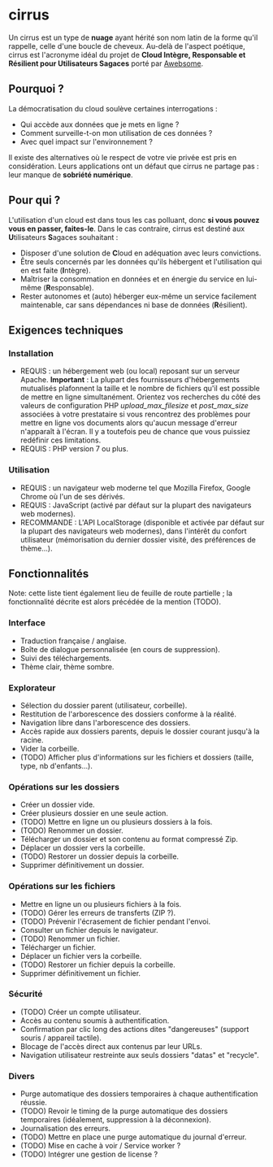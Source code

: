 # cirrus

Un cirrus est un type de **nuage** ayant hérité son nom latin de la forme qu'il rappelle, celle d'une boucle de cheveux. Au-delà de l'aspect poétique, cirrus est l'acronyme idéal du projet de **Cloud Intègre, Responsable et Résilient pour Utilisateurs Sagaces** porté par [Awebsome](https://awebsome.fr).

## Pourquoi ?

La démocratisation du cloud soulève certaines interrogations :

* Qui accède aux données que je mets en ligne ?
* Comment surveille-t-on mon utilisation de ces données ?
* Avec quel impact sur l'environnement ?

Il existe des alternatives où le respect de votre vie privée est pris en considération. Leurs applications ont un défaut que cirrus ne partage pas : leur manque de **sobriété numérique**.

## Pour qui ?

L'utilisation d'un cloud est dans tous les cas polluant, donc **si vous pouvez vous en passer, faites-le**. Dans le cas contraire, cirrus est destiné aux **U**tilisateurs **S**agaces souhaitant :
* Disposer d'une solution de **C**loud en adéquation avec leurs convictions. 
* Être seuls concernés par les données qu'ils hébergent et l'utilisation qui en est faite (**I**ntègre).
* Maîtriser la consommation en données et en énergie du service en lui-même (**R**esponsable).
* Rester autonomes et (auto) héberger eux-même un service facilement maintenable, car sans dépendances ni base de données (**R**ésilient).

## Exigences techniques

### Installation

- REQUIS : un hébergement web (ou local) reposant sur un serveur Apache. **Important** : La plupart des fournisseurs d'hébergements mutualisés plafonnent la taille et le nombre de fichiers qu'il est possible de mettre en ligne simultanément. Orientez vos recherches du côté des valeurs de configuration PHP *upload_max_filesize* et *post_max_size* associées à votre prestataire si vous rencontrez des problèmes pour mettre en ligne vos documents alors qu'aucun message d'erreur n'apparaît à l'écran. Il y a toutefois peu de chance que vous puissiez redéfinir ces limitations.
- REQUIS : PHP version 7 ou plus.

### Utilisation

- REQUIS : un navigateur web moderne tel que Mozilla Firefox, Google Chrome où l'un de ses dérivés.
- REQUIS : JavaScript (activé par défaut sur la plupart des navigateurs web modernes).
- RECOMMANDE : L'API LocalStorage (disponible et activée par défaut sur la plupart des navigateurs web modernes), dans l'intérêt du confort utilisateur (mémorisation du dernier dossier visité, des préférences de thème...).

## Fonctionnalités

Note: cette liste tient également lieu de feuille de route partielle ; la fonctionnalité décrite est alors précédée de la mention (TODO).

### Interface

* Traduction française / anglaise.
* Boîte de dialogue personnalisée (en cours de suppression).
* Suivi des téléchargements.
* Thème clair, thème sombre.

### Explorateur

* Sélection du dossier parent (utilisateur, corbeille).
* Restitution de l'arborescence des dossiers conforme à la réalité.
* Navigation libre dans l'arborescence des dossiers.
* Accès rapide aux dossiers parents, depuis le dossier courant jusqu'à la racine.
* Vider la corbeille.
* (TODO) Afficher plus d'informations sur les fichiers et dossiers (taille, type, nb d'enfants...).

### Opérations sur les dossiers

* Créer un dossier vide.
* Créer plusieurs dossier en une seule action.
* (TODO) Mettre en ligne un ou plusieurs dossiers à la fois.
* (TODO) Renommer un dossier.
* Télécharger un dossier et son contenu au format compressé Zip.
* Déplacer un dossier vers la corbeille.
* (TODO) Restorer un dossier depuis la corbeille.
* Supprimer définitivement un dossier.

### Opérations sur les fichiers

* Mettre en ligne un ou plusieurs fichiers à la fois.
* (TODO) Gérer les erreurs de transferts (ZIP ?).
* (TODO) Prévenir l'écrasement de fichier pendant l'envoi.
* Consulter un fichier depuis le navigateur.
* (TODO) Renommer un fichier.
* Télécharger un fichier.
* Déplacer un fichier vers la corbeille.
* (TODO) Restorer un fichier depuis la corbeille.
* Supprimer définitivement un fichier.

### Sécurité

* (TODO) Créer un compte utilisateur.
* Accès au contenu soumis à authentification.
* Confirmation par clic long des actions dites "dangereuses" (support souris / appareil tactile).
* Blocage de l'accès direct aux contenus par leur URLs.
* Navigation utilisateur restreinte aux seuls dossiers "datas" et "recycle". 

### Divers

* Purge automatique des dossiers temporaires à chaque authentification réussie.
* (TODO) Revoir le timing de la purge automatique des dossiers temporaires (idéalement, suppression à la déconnexion).
* Journalisation des erreurs.
* (TODO) Mettre en place une purge automatique du journal d'erreur.
* (TODO) Mise en cache à voir / Service worker ?
* (TODO) Intégrer une gestion de license ?